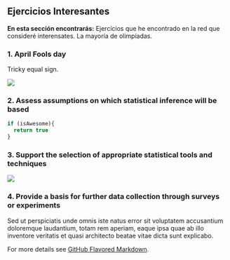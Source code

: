 ## Ejercicios Interesantes

**En esta sección encontrarás:** Ejercícios que he encontrado en la red que consideré interensates. La mayoría de olimpíadas.  

### 1. April Fools day

Tricky equal sign.

<img src="https://render.githubusercontent.com/render/math?math=e%20-%20%5Cfrac%7Be%7D%7B%5Cpi%7D%2B%5Cfrac%7Be%7D%7B%5Cpi%5E2%7D-%5Cfrac%7Be%7D%7B%5Cpi%5E3%7D%2B%5Cfrac%7Be%7D%7B%5Cpi%5E4%7D-%5Cfrac%7Be%7D%7B%5Cpi%5E5%7D%2B%5Cdots%3D%5Cleft(%5Cfrac%7B%5Cpi%7D%7Be%7D%5Cright)%5E%7B5%7D">

### 2. Assess assumptions on which statistical inference will be based

```javascript
if (isAwesome){
  return true
}
```

### 3. Support the selection of appropriate statistical tools and techniques

<img src="images/dummy_thumbnail.jpg?raw=true"/>

### 4. Provide a basis for further data collection through surveys or experiments

Sed ut perspiciatis unde omnis iste natus error sit voluptatem accusantium doloremque laudantium, totam rem aperiam, eaque ipsa quae ab illo inventore veritatis et quasi architecto beatae vitae dicta sunt explicabo. 

For more details see [GitHub Flavored Markdown](https://guides.github.com/features/mastering-markdown/).
